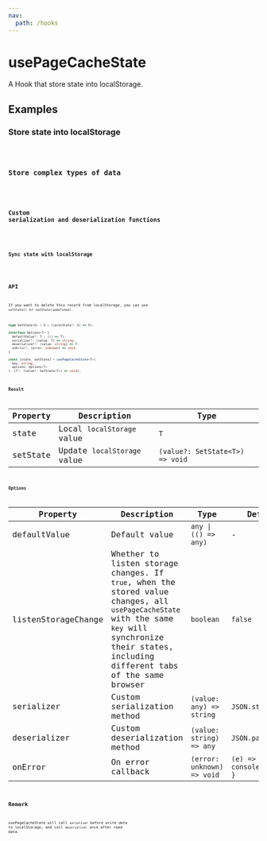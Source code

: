 ```yaml
---
nav:
  path: /hooks
---
```


# usePageCacheState

A Hook that store state into localStorage.

## Examples

### Store state into localStorage

<code src="./demo/demo1.tsx" />

### Store complex types of data

<code src="./demo/demo2.tsx" />

### Custom serialization and deserialization functions

<code src="./demo/demo3.tsx" />

### Sync state with localStorage

<code src="./demo/demo4.tsx" />

## API

If you want to delete this record from localStorage, you can use `setState()` or `setState(undefined)`.

```typescript
type SetState<S> = S | ((prevState?: S) => S);

interface Options<T> {
  defaultValue?: T | (() => T);
  serializer?: (value: T) => string;
  deserializer?: (value: string) => T;
  onError?: (error: unknown) => void;
}

const [state, setState] = usePageCacheState<T>(
  key: string,
  options: Options<T>
): [T?, (value?: SetState<T>) => void];
```

### Result

| Property | Description                 | Type                            |
| -------- | --------------------------- | ------------------------------- |
| state    | Local `localStorage` value  | `T`                             |
| setState | Update `localStorage` value | `(value?: SetState<T>) => void` |

### Options

| Property            | Description                                                                                                                                                                                          | Type                       | Default                       |
| ------------------- | ---------------------------------------------------------------------------------------------------------------------------------------------------------------------------------------------------- | -------------------------- | ----------------------------- |
| defaultValue        | Default value                                                                                                                                                                                        | `any \| (() => any)`       | -                             |
| listenStorageChange | Whether to listen storage changes. If `true`, when the stored value changes, all `usePageCacheState` with the same `key` will synchronize their states, including different tabs of the same browser | `boolean`                  | `false`                       |
| serializer          | Custom serialization method                                                                                                                                                                          | `(value: any) => string`   | `JSON.stringify`              |
| deserializer        | Custom deserialization method                                                                                                                                                                        | `(value: string) => any`   | `JSON.parse`                  |
| onError             | On error callback                                                                                                                                                                                    | `(error: unknown) => void` | `(e) => { console.error(e) }` |

## Remark

usePageCacheState will call `serializer` before write data to localStorage, and call `deserializer` once after read data.
